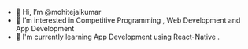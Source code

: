 - 👋 Hi, I’m @mohitejaikumar
- 👀 I’m interested in  Competitive Programming , Web Development and App Development
- 🌱 I'm currently learning App Development using React-Native .


<!---
mohitejaikumar/mohitejaikumar is a ✨ special ✨ repository because its `README.md` (this file) appears on your GitHub profile.
You can click the Preview link to take a look at your changes.
--->

